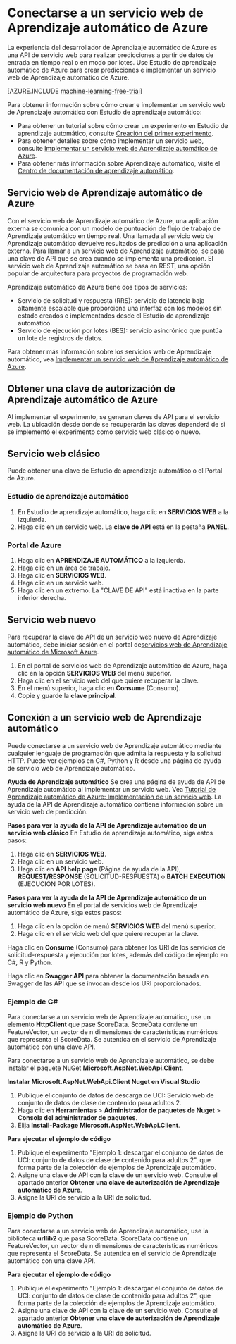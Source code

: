 <properties
	pageTitle="Conectarse a un servicio web de Aprendizaje automático | Microsoft Azure"
	description="Mediante C# o Python, conéctese a un servicio web de Aprendizaje automático de Azure mediante una clave de autorización."
	services="machine-learning"
	documentationCenter=""
	authors="garyericson"
	manager="jhubbard"
	editor="cgronlun" />

<tags
	ms.service="machine-learning"
	ms.workload="data-services"
	ms.tgt_pltfrm="na"
	ms.devlang="na"
	ms.topic="article"
	ms.date="07/06/2016" 
	ms.author="garye" />


# Conectarse a un servicio web de Aprendizaje automático de Azure
La experiencia del desarrollador de Aprendizaje automático de Azure es una API de servicio web para realizar predicciones a partir de datos de entrada en tiempo real o en modo por lotes. Use Estudio de aprendizaje automático de Azure para crear predicciones e implementar un servicio web de Aprendizaje automático de Azure.

[AZURE.INCLUDE [machine-learning-free-trial](../../includes/machine-learning-free-trial.md)]

Para obtener información sobre cómo crear e implementar un servicio web de Aprendizaje automático con Estudio de aprendizaje automático:

- Para obtener un tutorial sobre cómo crear un experimento en Estudio de aprendizaje automático, consulte [Creación del primer experimento](machine-learning-create-experiment.md).
- Para obtener detalles sobre cómo implementar un servicio web, consulte [Implementar un servicio web de Aprendizaje automático de Azure](machine-learning-publish-a-machine-learning-web-service.md).
- Para obtener más información sobre Aprendizaje automático, visite el [Centro de documentación de aprendizaje automático](https://azure.microsoft.com/documentation/services/machine-learning/).

## Servicio web de Aprendizaje automático de Azure ##

Con el servicio web de Aprendizaje automático de Azure, una aplicación externa se comunica con un modelo de puntuación de flujo de trabajo de Aprendizaje automático en tiempo real. Una llamada al servicio web de Aprendizaje automático devuelve resultados de predicción a una aplicación externa. Para llamar a un servicio web de Aprendizaje automático, se pasa una clave de API que se crea cuando se implementa una predicción. El servicio web de Aprendizaje automático se basa en REST, una opción popular de arquitectura para proyectos de programación web.

Aprendizaje automático de Azure tiene dos tipos de servicios:

- Servicio de solicitud y respuesta (RRS): servicio de latencia baja altamente escalable que proporciona una interfaz con los modelos sin estado creados e implementados desde el Estudio de aprendizaje automático.
- Servicio de ejecución por lotes (BES): servicio asincrónico que puntúa un lote de registros de datos.

Para obtener más información sobre los servicios web de Aprendizaje automático, vea [Implementar un servicio web de Aprendizaje automático de Azure](machine-learning-publish-a-machine-learning-web-service.md).

## Obtener una clave de autorización de Aprendizaje automático de Azure ##

Al implementar el experimento, se generan claves de API para el servicio web. La ubicación desde donde se recuperarán las claves dependerá de si se implementó el experimento como servicio web clásico o nuevo.

## Servicio web clásico ##

 Puede obtener una clave de Estudio de aprendizaje automático o el Portal de Azure.

### Estudio de aprendizaje automático ###

1. En Estudio de aprendizaje automático, haga clic en **SERVICIOS WEB** a la izquierda.
2. Haga clic en un servicio web. La **clave de API** está en la pestaña **PANEL**.

### Portal de Azure ###

1. Haga clic en **APRENDIZAJE AUTOMÁTICO** a la izquierda.
2. Haga clic en un área de trabajo.
3. Haga clic en **SERVICIOS WEB**.
4. Haga clic en un servicio web.
5. Haga clic en un extremo. La "CLAVE DE API" está inactiva en la parte inferior derecha.


## Servicio web nuevo 

Para recuperar la clave de API de un servicio web nuevo de Aprendizaje automático, debe iniciar sesión en el portal de[servicios web de Aprendizaje automático de Microsoft Azure](https://services.azureml.net/quickstart).

1. En el portal de servicios web de Aprendizaje automático de Azure, haga clic en la opción **SERVICIOS WEB** del menú superior.
2. Haga clic en el servicio web del que quiere recuperar la clave.
3. En el menú superior, haga clic en **Consume** (Consumo).
4. Copie y guarde la **clave principal**.

## <a id="connect"></a>Conexión a un servicio web de Aprendizaje automático

Puede conectarse a un servicio web de Aprendizaje automático mediante cualquier lenguaje de programación que admita la respuesta y la solicitud HTTP. Puede ver ejemplos en C#, Python y R desde una página de ayuda de servicio web de Aprendizaje automático.

**Ayuda de Aprendizaje automático** Se crea una página de ayuda de API de Aprendizaje automático al implementar un servicio web. Vea [Tutorial de Aprendizaje automático de Azure: Implementación de un servicio web](machine-learning-walkthrough-5-publish-web-service.md). La ayuda de la API de Aprendizaje automático contiene información sobre un servicio web de predicción.

**Pasos para ver la ayuda de la API de Aprendizaje automático de un servicio web clásico** En Estudio de aprendizaje automático, siga estos pasos:

1. Haga clic en **SERVICIOS WEB**.
2. Haga clic en un servicio web.
3. Haga clic en **API help page** (Página de ayuda de la API), **REQUEST/RESPONSE** (SOLICITUD-RESPUESTA) o **BATCH EXECUTION** (EJECUCIÓN POR LOTES).

**Pasos para ver la ayuda de la API de Aprendizaje automático de un servicio web nuevo** En el portal de servicios web de Aprendizaje automático de Azure, siga estos pasos:

1. Haga clic en la opción de menú **SERVICIOS WEB** del menú superior.
2. Haga clic en el servicio web del que quiere recuperar la clave.

Haga clic en **Consume** (Consumo) para obtener los URI de los servicios de solicitud-respuesta y ejecución por lotes, además del código de ejemplo en C#, R y Python.

Haga clic en **Swagger API** para obtener la documentación basada en Swagger de las API que se invocan desde los URI proporcionados.

### Ejemplo de C# ###

Para conectarse a un servicio web de Aprendizaje automático, use un elemento **HttpClient** que pase ScoreData. ScoreData contiene un FeatureVector, un vector de n dimensiones de características numéricos que representa el ScoreData. Se autentica en el servicio de Aprendizaje automático con una clave API.

Para conectarse a un servicio web de Aprendizaje automático, se debe instalar el paquete NuGet **Microsoft.AspNet.WebApi.Client**.

**Instalar Microsoft.AspNet.WebApi.Client Nuget en Visual Studio**

1. Publique el conjunto de datos de descarga de UCI: Servicio web de conjunto de datos de clase de contenido para adultos 2.
2. Haga clic en **Herramientas** > **Administrador de paquetes de Nuget** > **Consola del administrador de paquetes**.
2. Elija **Install-Package Microsoft.AspNet.WebApi.Client**.

**Para ejecutar el ejemplo de código**

1. Publique el experimento "Ejemplo 1: descargar el conjunto de datos de UCI: conjunto de datos de clase de contenido para adultos 2", que forma parte de la colección de ejemplos de Aprendizaje automático.
2. Asigne una clave de API con la clave de un servicio web. Consulte el apartado anterior **Obtener una clave de autorización de Aprendizaje automático de Azure**.
3. Asigne la URI de servicio a la URI de solicitud.


### Ejemplo de Python ###

Para conectarse a un servicio web de Aprendizaje automático, use la biblioteca **urllib2** que pasa ScoreData. ScoreData contiene un FeatureVector, un vector de n dimensiones de características numéricos que representa el ScoreData. Se autentica en el servicio de Aprendizaje automático con una clave API.


**Para ejecutar el ejemplo de código**

1. Publique el experimento "Ejemplo 1: descargar el conjunto de datos de UCI: conjunto de datos de clase de contenido para adultos 2", que forma parte de la colección de ejemplos de Aprendizaje automático.
2. Asigne una clave de API con la clave de un servicio web. Consulte el apartado anterior **Obtener una clave de autorización de Aprendizaje automático de Azure**.
3. Asigne la URI de servicio a la URI de solicitud.

<!---HONumber=AcomDC_0914_2016-->